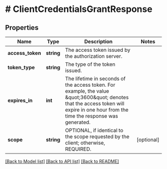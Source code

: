 # # ClientCredentialsGrantResponse

## Properties

Name | Type | Description | Notes
------------ | ------------- | ------------- | -------------
**access_token** | **string** | The access token issued by the authorization server. |
**token_type** | **string** | The type of the token issued. |
**expires_in** | **int** | The lifetime in seconds of the access token. For example, the value \&quot;3600\&quot; denotes that the access token will expire in one hour from the time the response was generated. |
**scope** | **string** | OPTIONAL, if identical to the scope requested by the client; otherwise, REQUIRED. | [optional]

[[Back to Model list]](../../README.md#models) [[Back to API list]](../../README.md#endpoints) [[Back to README]](../../README.md)
